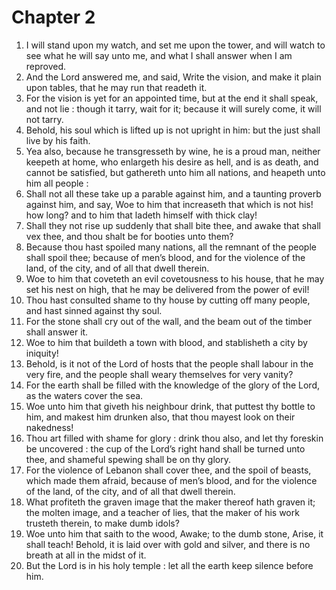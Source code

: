 # Chapter 2

1. I will stand upon my watch, and set me upon the tower, and will watch to see what he will say unto me, and what I shall answer when I am reproved.
2. And the Lord answered me, and said, Write the vision, and make it plain upon tables, that he may run that readeth it.
3. For the vision is yet for an appointed time, but at the end it shall speak, and not lie : though it tarry, wait for it; because it will surely come, it will not tarry.
4. Behold, his soul which is lifted up is not upright in him: but the just shall live by his faith.
5. Yea also, because he transgresseth by wine, he is a proud man, neither keepeth at home, who enlargeth his desire as hell, and is as death, and cannot be satisfied, but gathereth unto him all nations, and heapeth unto him all people :
6. Shall not all these take up a parable against him, and a taunting proverb against him, and say, Woe to him that increaseth that which is not his! how long? and to him that ladeth himself with thick clay!
7. Shall they not rise up suddenly that shall bite thee, and awake that shall vex thee, and thou shalt be for booties unto them?
8. Because thou hast spoiled many nations, all the remnant of the people shall spoil thee; because of men’s blood, and for the violence of the land, of the city, and of all that dwell therein.
9. Woe to him that coveteth an evil covetousness to his house, that he may set his nest on high, that he may be delivered from the power of evil!
10. Thou hast consulted shame to thy house by cutting off many people, and hast sinned against thy soul.
11. For the stone shall cry out of the wall, and the beam out of the timber shall answer it.
12. Woe to him that buildeth a town with blood, and stablisheth a city by iniquity!
13. Behold, is it not of the Lord of hosts that the people shall labour in the very fire, and the people shall weary themselves for very vanity?
14. For the earth shall be filled with the knowledge of the glory of the Lord, as the waters cover the sea.
15. Woe unto him that giveth his neighbour drink, that puttest thy bottle to him, and makest him drunken also, that thou mayest look on their nakedness!
16. Thou art filled with shame for glory : drink thou also, and let thy foreskin be uncovered : the cup of the Lord’s right hand shall be turned unto thee, and shameful spewing shall be on thy glory.
17. For the violence of Lebanon shall cover thee, and the spoil of beasts, which made them afraid, because of men’s blood, and for the violence of the land, of the city, and of all that dwell therein.
18. What profiteth the graven image that the maker thereof hath graven it; the molten image, and a teacher of lies, that the maker of his work trusteth therein, to make dumb idols?
19. Woe unto him that saith to the wood, Awake; to the dumb stone, Arise, it shall teach! Behold, it is laid over with gold and silver, and there is no breath at all in the midst of it.
20. But the Lord is in his holy temple : let all the earth keep silence before him.

